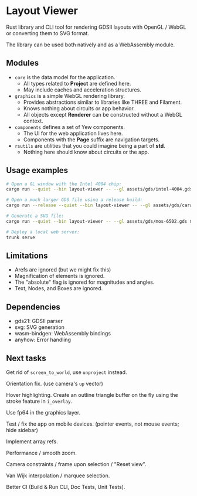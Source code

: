 # Layout Viewer

Rust library and CLI tool for rendering GDSII layouts with OpenGL / WebGL or
converting them to SVG format.

The library can be used both natively and as a WebAssembly module.

## Modules

- `core` is the data model for the application.
  - All types related to **Project** are defined here.
  - May include caches and acceleration structures.
- `graphics` is a simple WebGL rendering library.
  - Provides abstractions similar to libraries like THREE and Filament.
  - Knows nothing about circuits or app behavior.
  - All objects except **Renderer** can be constructed without a WebGL
    context.
- `components` defines a set of Yew components.
  - The UI for the web application lives here.
  - Components with the **Page** suffix are navigation targets.
- `rsutils` are utilities that you could imagine being a part of **std**.
  - Nothing here should know about circuits or the app.

## Usage examples

```bash
# Open a GL window with the Intel 4004 chip:
cargo run --quiet --bin layout-viewer -- --gl assets/gds/intel-4004.gds

# Open a much larger GDS file using a release build:
cargo run --release --quiet --bin layout-viewer -- --gl assets/gds/caravel.gds

# Generate a SVG file:
cargo run --quiet --bin layout-viewer -- --gl assets/gds/mos-6502.gds mos-6502.svg

# Deploy a local web server:
trunk serve
```

## Limitations

- Arefs are ignored (but we might fix this)
- Magnification of elements is ignored.
- The "absolute" flag is ignored for magnitudes and angles.
- Text, Nodes, and Boxes are ignored.

## Dependencies

- gds21: GDSII parser
- svg: SVG generation
- wasm-bindgen: WebAssembly bindings
- anyhow: Error handling

## Next tasks

Get rid of `screen_to_world`, use `unproject` instead.

Orientation fix. (use camera's `up` vector)

Hover highlighting. Create an outline triangle buffer on the fly using the
stroke feature in `i_overlay`.

Use fp64 in the graphics layer.

Test / fix the app on mobile devices. (pointer events, not mouse events; hide sidebar)

Implement array refs.

Performance / smooth zoom.

Camera constraints / frame upon selection / "Reset view".

Van Wijk interpolation / marquee selection.

Better CI (Build & Run CLI, Doc Tests, Unit Tests).
